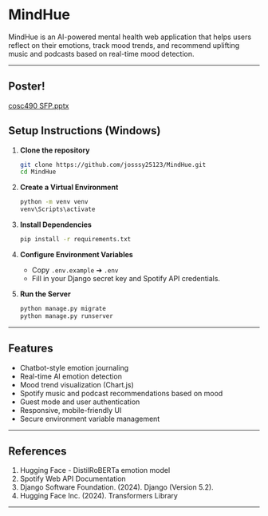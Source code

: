 # MindHue

MindHue is an AI-powered mental health web application that helps users reflect on their emotions, track mood trends, and recommend uplifting music and podcasts based on real-time mood detection.

---

## Poster!

[cosc490 SFP.pptx](https://github.com/user-attachments/files/19927216/cosc490.SFP.pptx)

## Setup Instructions (Windows)

1. **Clone the repository**
    ```bash
    git clone https://github.com/josssy25123/MindHue.git
    cd MindHue
    ```

2. **Create a Virtual Environment**
    ```bash
    python -m venv venv
    venv\Scripts\activate    
    ```

3. **Install Dependencies**
    ```bash
    pip install -r requirements.txt
    ```

4. **Configure Environment Variables**
    - Copy `.env.example` ➔ `.env`
    - Fill in your Django secret key and Spotify API credentials.

5. **Run the Server**
    ```bash
    python manage.py migrate
    python manage.py runserver
    ```
---

## Features

- Chatbot-style emotion journaling
- Real-time AI emotion detection
- Mood trend visualization (Chart.js)
- Spotify music and podcast recommendations based on mood
- Guest mode and user authentication
- Responsive, mobile-friendly UI
- Secure environment variable management

---

## References

1. Hugging Face - DistilRoBERTa emotion model
2. Spotify Web API Documentation
3. Django Software Foundation. (2024). Django (Version 5.2). 
4. Hugging Face Inc. (2024). Transformers Library

---


